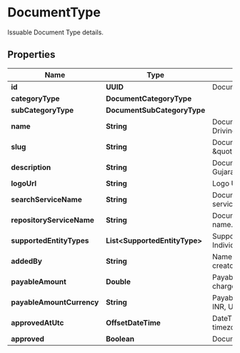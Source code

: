 

# DocumentType

Issuable Document Type details.

## Properties

Name | Type | Description | Notes
------------ | ------------- | ------------- | -------------
**id** | **UUID** | Document Type Identifier. | 
**categoryType** | **DocumentCategoryType** |  | 
**subCategoryType** | **DocumentSubCategoryType** |  | 
**name** | **String** | Document Type Name. eg: Driving License. | 
**slug** | **String** | Document Type Unique Slug. eg: \&quot;in.gov.gj.transport.dl\&quot;. | 
**description** | **String** | Document Type description. eg: Gujarat State Driving License. |  [optional]
**logoUrl** | **String** | Logo URL of document type. | 
**searchServiceName** | **String** | Document search repository service name. |  [optional]
**repositoryServiceName** | **String** | Document repository service name. |  [optional]
**supportedEntityTypes** | **List&lt;SupportedEntityType&gt;** | Supported entity types. eg: Individual, Organization. | 
**addedBy** | **String** | Name of the document type creator. | 
**payableAmount** | **Double** | Payable amount if document is chargeable. eg: 10.25. |  [optional]
**payableAmountCurrency** | **String** | Payable amount currency. eg: INR, USD etc.,. |  [optional]
**approvedAtUtc** | **OffsetDateTime** | DateTime of approval in UTC timezone. |  [optional]
**approved** | **Boolean** | Document type approval status. | 



